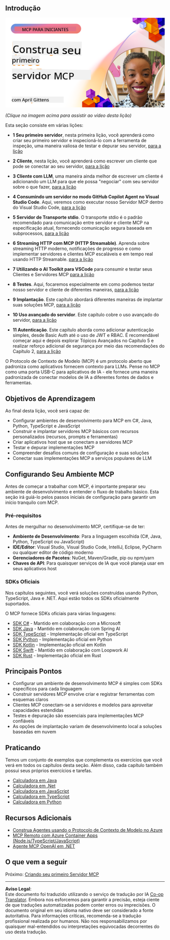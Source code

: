 <!--
CO_OP_TRANSLATOR_METADATA:
{
  "original_hash": "f400d87053221363769113c24f117248",
  "translation_date": "2025-10-06T22:54:52+00:00",
  "source_file": "03-GettingStarted/README.md",
  "language_code": "br"
}
-->
## Introdução  

[![Construa Seu Primeiro Servidor MCP](../../../translated_images/04.0ea920069efd979a0b2dad51e72c1df7ead9c57b3305796068a6cee1f0dd6674.br.png)](https://youtu.be/sNDZO9N4m9Y)

_(Clique na imagem acima para assistir ao vídeo desta lição)_

Esta seção consiste em várias lições:

- **1 Seu primeiro servidor**, nesta primeira lição, você aprenderá como criar seu primeiro servidor e inspecioná-lo com a ferramenta de inspeção, uma maneira valiosa de testar e depurar seu servidor, [para a lição](01-first-server/README.md)

- **2 Cliente**, nesta lição, você aprenderá como escrever um cliente que pode se conectar ao seu servidor, [para a lição](02-client/README.md)

- **3 Cliente com LLM**, uma maneira ainda melhor de escrever um cliente é adicionando um LLM para que ele possa "negociar" com seu servidor sobre o que fazer, [para a lição](03-llm-client/README.md)

- **4 Consumindo um servidor no modo GitHub Copilot Agent no Visual Studio Code**. Aqui, veremos como executar nosso Servidor MCP dentro do Visual Studio Code, [para a lição](04-vscode/README.md)

- **5 Servidor de Transporte stdio**. O transporte stdio é o padrão recomendado para comunicação entre servidor e cliente MCP na especificação atual, fornecendo comunicação segura baseada em subprocessos, [para a lição](05-stdio-server/README.md)

- **6 Streaming HTTP com MCP (HTTP Streamable)**. Aprenda sobre streaming HTTP moderno, notificações de progresso e como implementar servidores e clientes MCP escaláveis e em tempo real usando HTTP Streamable. [para a lição](06-http-streaming/README.md)

- **7 Utilizando o AI Toolkit para VSCode** para consumir e testar seus Clientes e Servidores MCP [para a lição](07-aitk/README.md)

- **8 Testes**. Aqui, focaremos especialmente em como podemos testar nosso servidor e cliente de diferentes maneiras, [para a lição](08-testing/README.md)

- **9 Implantação**. Este capítulo abordará diferentes maneiras de implantar suas soluções MCP, [para a lição](09-deployment/README.md)

- **10 Uso avançado do servidor**. Este capítulo cobre o uso avançado do servidor, [para a lição](./10-advanced/README.md)

- **11 Autenticação**. Este capítulo aborda como adicionar autenticação simples, desde Basic Auth até o uso de JWT e RBAC. É recomendável começar aqui e depois explorar Tópicos Avançados no Capítulo 5 e realizar reforço adicional de segurança por meio das recomendações do Capítulo 2, [para a lição](./11-simple-auth/README.md)

O Protocolo de Contexto de Modelo (MCP) é um protocolo aberto que padroniza como aplicativos fornecem contexto para LLMs. Pense no MCP como uma porta USB-C para aplicativos de IA - ele fornece uma maneira padronizada de conectar modelos de IA a diferentes fontes de dados e ferramentas.

## Objetivos de Aprendizagem

Ao final desta lição, você será capaz de:

- Configurar ambientes de desenvolvimento para MCP em C#, Java, Python, TypeScript e JavaScript
- Construir e implantar servidores MCP básicos com recursos personalizados (recursos, prompts e ferramentas)
- Criar aplicativos host que se conectam a servidores MCP
- Testar e depurar implementações MCP
- Compreender desafios comuns de configuração e suas soluções
- Conectar suas implementações MCP a serviços populares de LLM

## Configurando Seu Ambiente MCP

Antes de começar a trabalhar com MCP, é importante preparar seu ambiente de desenvolvimento e entender o fluxo de trabalho básico. Esta seção irá guiá-lo pelos passos iniciais de configuração para garantir um início tranquilo com MCP.

### Pré-requisitos

Antes de mergulhar no desenvolvimento MCP, certifique-se de ter:

- **Ambiente de Desenvolvimento**: Para a linguagem escolhida (C#, Java, Python, TypeScript ou JavaScript)
- **IDE/Editor**: Visual Studio, Visual Studio Code, IntelliJ, Eclipse, PyCharm ou qualquer editor de código moderno
- **Gerenciadores de Pacotes**: NuGet, Maven/Gradle, pip ou npm/yarn
- **Chaves de API**: Para quaisquer serviços de IA que você planeja usar em seus aplicativos host

### SDKs Oficiais

Nos capítulos seguintes, você verá soluções construídas usando Python, TypeScript, Java e .NET. Aqui estão todos os SDKs oficialmente suportados.

O MCP fornece SDKs oficiais para várias linguagens:
- [SDK C#](https://github.com/modelcontextprotocol/csharp-sdk) - Mantido em colaboração com a Microsoft
- [SDK Java](https://github.com/modelcontextprotocol/java-sdk) - Mantido em colaboração com Spring AI
- [SDK TypeScript](https://github.com/modelcontextprotocol/typescript-sdk) - Implementação oficial em TypeScript
- [SDK Python](https://github.com/modelcontextprotocol/python-sdk) - Implementação oficial em Python
- [SDK Kotlin](https://github.com/modelcontextprotocol/kotlin-sdk) - Implementação oficial em Kotlin
- [SDK Swift](https://github.com/modelcontextprotocol/swift-sdk) - Mantido em colaboração com Loopwork AI
- [SDK Rust](https://github.com/modelcontextprotocol/rust-sdk) - Implementação oficial em Rust

## Principais Pontos

- Configurar um ambiente de desenvolvimento MCP é simples com SDKs específicos para cada linguagem
- Construir servidores MCP envolve criar e registrar ferramentas com esquemas claros
- Clientes MCP conectam-se a servidores e modelos para aproveitar capacidades estendidas
- Testes e depuração são essenciais para implementações MCP confiáveis
- As opções de implantação variam de desenvolvimento local a soluções baseadas em nuvem

## Praticando

Temos um conjunto de exemplos que complementa os exercícios que você verá em todos os capítulos desta seção. Além disso, cada capítulo também possui seus próprios exercícios e tarefas.

- [Calculadora em Java](./samples/java/calculator/README.md)
- [Calculadora em .Net](../../../03-GettingStarted/samples/csharp)
- [Calculadora em JavaScript](./samples/javascript/README.md)
- [Calculadora em TypeScript](./samples/typescript/README.md)
- [Calculadora em Python](../../../03-GettingStarted/samples/python)

## Recursos Adicionais

- [Construa Agentes usando o Protocolo de Contexto de Modelo no Azure](https://learn.microsoft.com/azure/developer/ai/intro-agents-mcp)
- [MCP Remoto com Azure Container Apps (Node.js/TypeScript/JavaScript)](https://learn.microsoft.com/samples/azure-samples/mcp-container-ts/mcp-container-ts/)
- [Agente MCP OpenAI em .NET](https://learn.microsoft.com/samples/azure-samples/openai-mcp-agent-dotnet/openai-mcp-agent-dotnet/)

## O que vem a seguir

Próximo: [Criando seu primeiro Servidor MCP](01-first-server/README.md)

---

**Aviso Legal**:  
Este documento foi traduzido utilizando o serviço de tradução por IA [Co-op Translator](https://github.com/Azure/co-op-translator). Embora nos esforcemos para garantir a precisão, esteja ciente de que traduções automatizadas podem conter erros ou imprecisões. O documento original em seu idioma nativo deve ser considerado a fonte autoritativa. Para informações críticas, recomenda-se a tradução profissional realizada por humanos. Não nos responsabilizamos por quaisquer mal-entendidos ou interpretações equivocadas decorrentes do uso desta tradução.